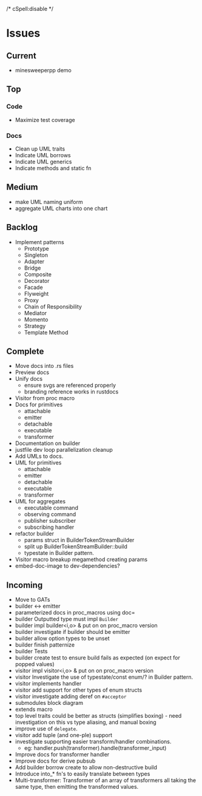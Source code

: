 /* cSpell:disable */
# Issues
## Current
- minesweeperpp demo

## Top
### Code
- Maximize test coverage
### Docs
- Clean up UML traits
- Indicate UML borrows
- Indicate UML generics
- Indicate methods and static fn

## Medium
- make UML naming uniform
- aggregate UML charts into one chart

## Backlog
- Implement patterns
  - Prototype
  - Singleton
  - Adapter
  - Bridge
  - Composite
  - Decorator
  - Facade
  - Flyweight
  - Proxy
  - Chain of Responsibility
  - Mediator
  - Momento
  - Strategy
  - Template Method

## Complete
- Move docs into .rs files
- Preview docs
- Unify docs
  - ensure svgs are referenced properly
  - branding reference works in rustdocs
- Visitor from proc macro
- Docs for primitives
  - attachable
  - emitter
  - detachable
  - executable
  - transformer
- Documentation on builder
- justfile dev loop parallelization cleanup
- Add UMLs to docs.
- UML for primitives
  - attachable
  - emitter
  - detachable
  - executable
  - transformer
- UML for aggregates
  - executable command
  - observing command
  - publisher subscriber
  - subscribing handler
- refactor builder
  - params struct in BuilderTokenStreamBuilder
  - split up BuilderTokenStreamBuilder::build
  - typestate in Builder pattern.
- Visitor macro breakup megamethod creating params
- embed-doc-image to dev-dependencies?


## Incoming
- Move to GATs
- builder <-> emitter
- parameterized docs in proc_macros using doc=
- builder Outputted type must impl `Builder`
- builder impl builder<i,o> & put on on proc_macro version
- builder investigate if builder should be emitter
- builder allow option types to be unset
- builder finish patternize
- builder Tests
- builder create test to ensure build fails as expected (on expect for popped values)
- visitor impl visitor<i,o> & put on on proc_macro version
- visitor Investigate the use of typestate/const enum/? in Builder pattern.
- visitor implements handler
- visitor add support for other types of enum structs
- visitor investigate adding deref on `#acceptor`
- submodules block diagram
- extends macro
- top level traits could be better as structs (simplifies boxing) - need investigation on this vs type aliasing, and manual boxing
- improve use of `delegate`.
- visitor add tuple (and one-ple) support
- investigate supporting easier transform/handler combinations.
  - eg: handler.push(transformer).handle(transformer_input)
- Improve docs for transformer handler
- Improve docs for derive pubsub
- Add builder borrow create to allow non-destructive build
- Introduce into_* fn's to easily translate between types
- Multi-transformer: Transformer of an array of transformers all taking the same type, then emitting the transformed values.  